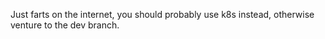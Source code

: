Just farts on the internet, you should probably use k8s instead, otherwise venture to the dev branch.
